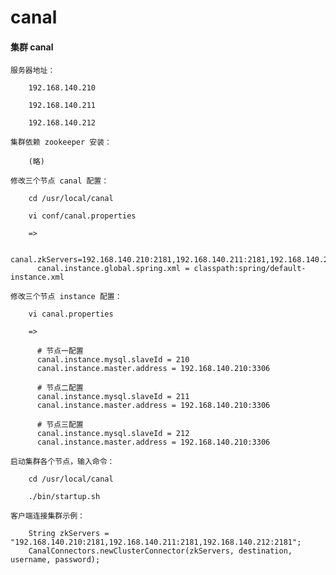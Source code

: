 
# canal

#### 集群 canal

    服务器地址：

        192.168.140.210

        192.168.140.211

        192.168.140.212

    集群依赖 zookeeper 安装：

        (略)

    修改三个节点 canal 配置：

        cd /usr/local/canal

        vi conf/canal.properties

        =>

          canal.zkServers=192.168.140.210:2181,192.168.140.211:2181,192.168.140.212:2181
          canal.instance.global.spring.xml = classpath:spring/default-instance.xml

    修改三个节点 instance 配置：

        vi canal.properties

        =>

          # 节点一配置
          canal.instance.mysql.slaveId = 210
          canal.instance.master.address = 192.168.140.210:3306

          # 节点二配置
          canal.instance.mysql.slaveId = 211
          canal.instance.master.address = 192.168.140.210:3306

          # 节点三配置
          canal.instance.mysql.slaveId = 212
          canal.instance.master.address = 192.168.140.210:3306

    启动集群各个节点，输入命令：

        cd /usr/local/canal

        ./bin/startup.sh

    客户端连接集群示例：

        String zkServers = "192.168.140.210:2181,192.168.140.211:2181,192.168.140.212:2181";
        CanalConnectors.newClusterConnector(zkServers, destination, username, password);
